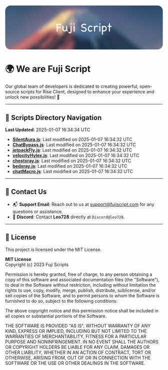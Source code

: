 ![Banner](.github/b.webp)

# 🌍 **We are Fuji Script**

Our global team of developers is dedicated to creating powerful, open-source scripts for Rise Client, designed to enhance your experience and unlock new possibilities! 🌟

---
<!-- SCRIPTS_NAVIGATION_START -->
## 📂 **Scripts Directory Navigation**

**Last Updated**: 2025-01-07 16:34:34 UTC

- **[SilentAura.js](scripts/SilentAura.js)**: Last modified on 2025-01-07 16:34:32 UTC
- **[ChatBypass.js](scripts/ChatBypass.js)**: Last modified on 2025-01-07 16:34:32 UTC
- **[jetpackFly.js](scripts/jetpackFly.js)**: Last modified on 2025-01-07 16:34:32 UTC
- **[velocityHylex.js](scripts/velocityHylex.js)**: Last modified on 2025-01-07 16:34:32 UTC
- **[chestxray.js](scripts/chestxray.js)**: Last modified on 2025-01-07 16:34:32 UTC
- **[bedxray.js](scripts/bedxray.js)**: Last modified on 2025-01-07 16:34:32 UTC
- **[chatMacro.js](scripts/chatMacro.js)**: Last modified on 2025-01-07 16:34:32 UTC

<!-- SCRIPTS_NAVIGATION_END -->

---

## 💬 **Contact Us**  
- 📬 **Support Email**: Reach out to us at [support@fujiscript.com](mailto:support@fujiscript.com) for any questions or assistance.  
- 💬 **Discord**: Contact **Leo728** directly at `Discord@leo728`.

---

## 📜 **License**

This project is licensed under the MIT License.  

**MIT License**  
Copyright (c) 2023 Fuji Scripts  

Permission is hereby granted, free of charge, to any person obtaining a copy of this software and associated documentation files (the "Software"), to deal in the Software without restriction, including without limitation the rights to use, copy, modify, merge, publish, distribute, sublicense, and/or sell copies of the Software, and to permit persons to whom the Software is furnished to do so, subject to the following conditions:  

The above copyright notice and this permission notice shall be included in all copies or substantial portions of the Software.  

THE SOFTWARE IS PROVIDED "AS IS", WITHOUT WARRANTY OF ANY KIND, EXPRESS OR IMPLIED, INCLUDING BUT NOT LIMITED TO THE WARRANTIES OF MERCHANTABILITY, FITNESS FOR A PARTICULAR PURPOSE AND NONINFRINGEMENT. IN NO EVENT SHALL THE AUTHORS OR COPYRIGHT HOLDERS BE LIABLE FOR ANY CLAIM, DAMAGES OR OTHER LIABILITY, WHETHER IN AN ACTION OF CONTRACT, TORT OR OTHERWISE, ARISING FROM, OUT OF OR IN CONNECTION WITH THE SOFTWARE OR THE USE OR OTHER DEALINGS IN THE SOFTWARE.  
